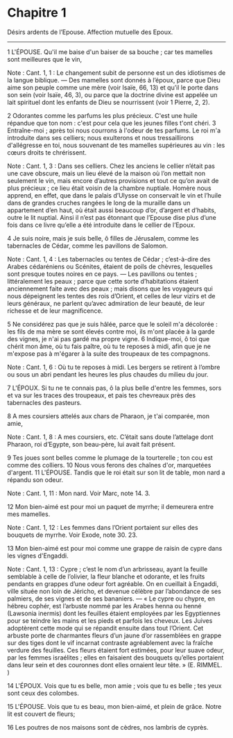 # Chapitre 1

Désirs ardents de l’Epouse.
Affection mutuelle des Epoux.

***

1 L'ÉPOUSE. Qu'il me baise d'un baiser de sa bouche ; car tes mamelles sont meilleures que le vin,

<span class="bible-note">Note : </span> Cant. 1, 1 : Le changement subit de personne est un des idiotismes de la langue biblique. ― Des mamelles sont donnés à l’époux, parce que Dieu aime son peuple comme une mère (voir Isaïe, 66, 13) et qu’il le porte dans son sein (voir Isaïe, 46, 3), ou parce que la doctrine divine est appelée un lait spirituel dont les enfants de Dieu se nourrissent (voir 1 Pierre, 2, 2).


2 Odorantes comme les parfums les plus précieux. C'est une huile répandue que ton nom : c'est pour cela que les jeunes filles t'ont chéri. 3 Entraîne-moi ; après toi nous courrons à l'odeur de tes parfums. Le roi m'a introduite dans ses celliers; nous exulterons et nous tressaillirons d'allégresse en toi, nous souvenant de tes mamelles supérieures au vin : les cœurs droits te chrérissent.

<span class="bible-note">Note : </span> Cant. 1, 3 : Dans ses celliers. Chez les anciens le cellier n’était pas une cave obscure, mais un lieu élevé de la maison où l’on mettait non seulement le vin, mais encore d’autres provisions et tout ce qu’on avait de plus précieux ; ce lieu était voisin de la chambre nuptiale. Homère nous apprend, en effet, que dans le palais d’Ulysse on conservait le vin et l’huile dans de grandes cruches rangées le long de la muraille dans un appartement d’en haut, où était aussi beaucoup d’or, d’argent et d’habits, outre le lit nuptial. Ainsi il n’est pas étonnant que l’Epouse dise plus d’une fois dans ce livre qu’elle a été introduite dans le cellier de l’Epoux.

4 Je suis noire, mais je suis belle, ô filles de Jérusalem, comme les tabernacles de Cédar, comme les pavillons de Salomon.

<span class="bible-note">Note : </span> Cant. 1, 4 : Les tabernacles ou tentes de Cédar ; c’est-à-dire des Arabes cédaréniens ou Scénites, étaient de poils de chèvres, lesquelles sont presque toutes noires en ce pays. ― Les pavillons ou tentes ; littéralement les peaux ; parce que cette sorte d’habitations étaient anciennement faite avec des peaux ; mais disons que les voyageurs qui nous dépeignent les tentes des rois d’Orient, et celles de leur vizirs et de leurs généraux, ne parlent qu’avec admiration de leur beauté, de leur richesse et de leur magnificence.


5 Ne considérez pas que je suis hâlée, parce que le soleil m'a décolorée : les fils de ma mère se sont élevés contre moi, ils m'ont placée à la garde des vignes, je n'ai pas gardé ma propre vigne. 6 Indique-moi, ô toi que chérit mon âme, où tu fais paître, où tu te reposes à midi, afin que je ne m'expose pas à m'égarer à la suite des troupeaux de tes compagnons.

<span class="bible-note">Note : </span> Cant. 1, 6 : Où tu te reposes à midi. Les bergers se retirent à l’ombre ou sous un abri pendant les heures les plus chaudes du milieu du jour.

7 L'ÉPOUX. Si tu ne te connais pas, ô la plus belle d'entre les femmes, sors et va sur les traces des troupeaux, et pais tes chevreaux près des tabernacles des pasteurs.


8 A mes coursiers attelés aux chars de Pharaon, je t'ai comparée, mon amie,

<span class="bible-note">Note : </span> Cant. 1, 8 : A mes coursiers, etc. C’était sans doute l’attelage dont Pharaon, roi d’Egypte, son beau-père, lui avait fait présent.


9 Tes joues sont belles comme le plumage de la tourterelle ; ton cou est comme des colliers. 10 Nous vous ferons des chaînes d'or, marquetées d'argent. 11 L'ÉPOUSE. Tandis que le roi était sur son lit de table, mon nard a répandu son odeur.

<span class="bible-note">Note : </span> Cant. 1, 11 : Mon nard. Voir Marc, note 14. 3.


12 Mon bien-aimé est pour moi un paquet de myrrhe; il demeurera entre mes mamelles.

<span class="bible-note">Note : </span> Cant. 1, 12 : Les femmes dans l’Orient portaient sur elles des bouquets de myrrhe. Voir Exode, note 30. 23.

13 Mon bien-aimé est pour moi comme une grappe de raisin de cypre dans les vignes d'Engaddi.

<span class="bible-note">Note : </span> Cant. 1, 13 : Cypre ; c’est le nom d’un arbrisseau, ayant la feuille semblable à celle de l’olivier, la fleur blanche et odorante, et les fruits pendants en grappes d’une odeur fort agréable. On en cueillait à Engaddi, ville située non loin de Jéricho, et devenue célèbre par l’abondance de ses palmiers, de ses vignes et de ses bananiers. ― « Le cypre ou chypre, en hébreu cophér, est l’arbuste nommé par les Arabes henna ou henné (Lawsonia inermis) dont les feuilles étaient employées par les Egyptiennes pour se teindre les mains et les pieds et parfois les cheveux. Les Juives adoptèrent cette mode qui se répandit ensuite dans tout l’Orient. Cet arbuste porte de charmantes fleurs d’un jaune d’or rassemblées en grappe sur des tiges dont le vif incarnat contraste agréablement avec la fraîche verdure des feuilles. Ces fleurs étaient fort estimées, pour leur suave odeur, par les femmes israélites ; elles en faisaient des bouquets qu’elles portaient dans leur sein et des couronnes dont elles ornaient leur tête.
» (E. RIMMEL. )

14 L'ÉPOUX. Vois que tu es belle, mon amie ; vois que tu es belle ; tes yeux sont ceux des colombes.


15 L'ÉPOUSE. Vois que tu es beau, mon bien-aimé, et plein de grâce. Notre lit est couvert de fleurs;


16 Les poutres de nos maisons sont de cèdres, nos lambris de cyprès.


